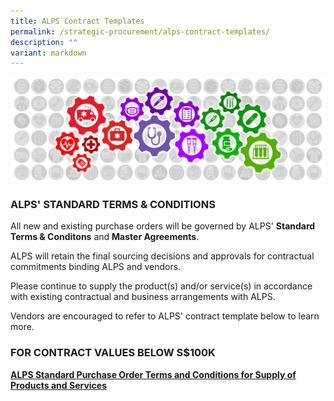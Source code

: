 ```yaml
---
title: ALPS Contract Templates
permalink: /strategic-procurement/alps-contract-templates/
description: ""
variant: markdown
---
```

![](/images/alps_sourcing_events_process_guidelines_1920x640_clear.png)

### ALPS' STANDARD TERMS &amp; CONDITIONS

All new and existing purchase orders will be governed by ALPS' **Standard Terms &amp; Conditons** and **Master Agreements**. 

ALPS will retain the final sourcing decisions and approvals for contractual commitments binding ALPS and vendors.

Please continue to supply the product(s) and/or service(s) in accordance with existing contractual and business arrangements with ALPS.

Vendors are encouraged to refer to ALPS' contract template below to learn more.

### FOR CONTRACT VALUES BELOW S$100K

**[ALPS Standard Purchase Order Terms and Conditions for Supply of Products and Services](/files/Contract%20Directory/ALPS%20TEMPLATES/2024_sep_26_4_standard_purchase_order_terms_and_conditions_for_supply_of_products_and_services.pdf)**
